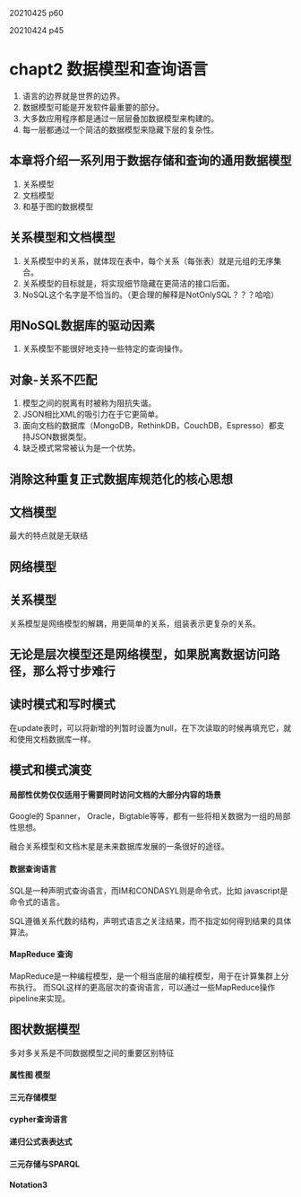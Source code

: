20210425 p60

20210424 p45

# chapt2 数据模型和查询语言

1. 语言的边界就是世界的边界。
2. 数据模型可能是开发软件最重要的部分。
3. 大多数应用程序都是通过一层层叠加数据模型来构建的。
4. 每一层都通过一个简洁的数据模型来隐藏下层的复杂性。


## 本章将介绍一系列用于数据存储和查询的通用数据模型
1. 关系模型
2. 文档模型
3. 和基于图的数据模型

## 关系模型和文档模型
1. 关系模型中的关系，就体现在表中，每个关系（每张表）就是元组的无序集合。
2. 关系模型的目标就是，将实现细节隐藏在更简洁的接口后面。
3. NoSQL这个名字是不恰当的。（更合理的解释是NotOnlySQL？？？哈哈）

## 用NoSQL数据库的驱动因素
1. 关系模型不能很好地支持一些特定的查询操作。

## 对象-关系不匹配
1. 模型之间的脱离有时被称为阻抗失谐。
2. JSON相比XML的吸引力在于它更简单。
3. 面向文档的数据库（MongoDB，RethinkDB，CouchDB，Espresso）都支持JSON数据类型。
4. 缺乏模式常常被认为是一个优势。

## 消除这种重复正式数据库规范化的核心思想

## 文档模型
最大的特点就是无联结

## 网络模型

## 关系模型
关系模型是网络模型的解耦，用更简单的关系，组装表示更复杂的关系。

## 无论是层次模型还是网络模型，如果脱离数据访问路径，那么将寸步难行

## 读时模式和写时模式
在update表时，可以将新增的列暂时设置为null，在下次读取的时候再填充它，就和使用文档数据库一样。

## 模式和模式演变

#### 局部性优势仅仅适用于需要同时访问文档的大部分内容的场景

Google的 Spanner， Oracle，Bigtable等等，都有一些将相关数据为一组的局部性思想。

融合关系模型和文档木星是未来数据库发展的一条很好的途径。

#### 数据查询语言
SQL是一种声明式查询语言，而IM和CONDASYL则是命令式，比如 javascript是命令式的语言。

SQL遵循关系代数的结构，声明式语言之关注结果，而不指定如何得到结果的具体算法。

#### MapReduce 查询
MapReduce是一种编程模型，是一个相当底层的编程模型，用于在计算集群上分布执行。
而SQL这样的更高层次的查询语言，可以通过一些MapReduce操作pipeline来实现。

## 图状数据模型

多对多关系是不同数据模型之间的重要区别特征

#### 属性图 模型
#### 三元存储模型
#### cypher查询语言
#### 递归公式表表达式
#### 三元存储与SPARQL
#### Notation3








